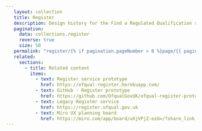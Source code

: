 ```yaml
---
   layout: collection
   title: Register
   description: Design history for the Find a Regulated Qualification service
   pagination:
     data: collections.register
     reverse: true
     size: 50
   permalink: "register/{% if pagination.pageNumber > 0 %}page/{{ pagination.pageNumber + 1 }}{% endif %}/"
   related:
     sections:
       - title: Related content
         items:
           - text: Register service prototype
             href: https://ofqual-register.herokuapp.com/
           - text: GitHub - Register prototype
             href: https://github.com/OfqualGovUK/ofqual-register-prototype           
           - text: Legacy Register service
             href: https://register.ofqual.gov.uk
           - text: Miro UX planning board
             href: https://miro.com/app/board/uXjVPjZ-ezU=/?share_link_id=255618225924  
---
```


